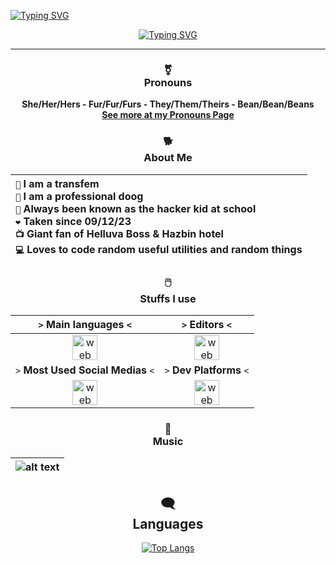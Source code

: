 <a href="https://git.io/typing-svg"><img src="https://readme-typing-svg.demolab.com?font=Fira+Code&duration=3000&color=F72DD8&random=false&width=560&height=30&lines=.%2Fwelcome-to-my-profile.sh;.%2Fhello-there.sh;.%2Fowo.sh" alt="Typing SVG" /></a>
<div align="center">

  <a href="https://git.io/typing-svg"><img src="https://readme-typing-svg.demolab.com?font=Fira+Code&duration=1000&color=F72DD8&center=true&multiline=true&repeat=false&random=false&width=560&height=80&lines=Hello+World!;My+name+is+Z%2C+but+you+know+me+as+ZcraftElite;Welcome+to+my+profile!!!" alt="Typing SVG" /></a>

  ---
  
  ### ⚧️</br>Pronouns
  
  **She/Her/Hers - Fur/Fur/Furs - They/Them/Theirs - Bean/Bean/Beans**</br>
  [**See more at my Pronouns Page**](https://en.pronouns.page/@zcraftelite)
  

  ### 🐕</br>About Me

  | `👧` I am a transfem</br>`🐶` I am a professional doog</br>`🏫` Always been known as the hacker kid at school</br>`❤️` Taken since 09/12/23</br>`📺` Giant fan of Helluva Boss & Hazbin hotel</br>`💻` Loves to code random useful utilities and random things |
  |:---|

  
  ### 🖱️</br>Stuffs I use
  
  | `>` **Main languages** `<`  | `>` **Editors** `<` |
  |:---------------------------:|:-------------------:|
  | <img src="https://skillicons.dev/icons?i=bash,py,html,css" alt="web dev" height="40"/> | <img src="https://skillicons.dev/icons?i=visualstudio,vscode" alt="web dev" height="40"/> |
  | `>` **Most Used Social Medias** `<` | `>` **Dev Platforms** `<` |
  | <img src="https://skillicons.dev/icons?i=twitter,discord,github" alt="web dev" height="40"/> | <img src="https://skillicons.dev/icons?i=gcp,gitlab,replit,git,github,githubactions" alt="web dev" height="40"/> |
  
  
  ### 🎵</br>Music

  | ![alt text](https://github-readme-lastfm-stats.netlify.app/.netlify/functions/card?user=zcraftelite&theme=dark) |
  |---|

  ## 🗨️</br>Languages

  [![Top Langs](https://github-readme-stats.vercel.app/api/top-langs/?username=anuraghazra&layout=pie&bg_color=30,5d0979,dc00ff&title_color=fff&text_color=fff)](https://github.com/anuraghazra/github-readme-stats)

</div>
